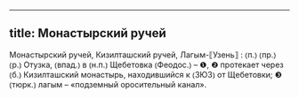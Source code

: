 
---
title: Монастырский ручей
---
Монастырский ручей, Кизилташский ручей, Лагым-⟦Узень⟧
: ⦅п.⦆ ⦅пр.⦆ ⦅р.⦆ Отузка, ⦅впад.⦆ в ⦅н.п.⦆ Щебетовка ⦅Феодос.⦆ – ❶, ❷ протекает через ⦅б.⦆ Кизилташский монастырь, находившийся к ⦅ЗЮЗ⦆ от Щебетовки; ❸ ⦅тюрк.⦆ лагым – «подземный оросительный канал».
